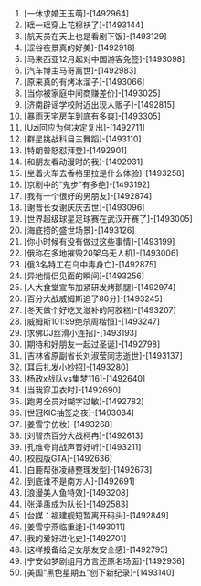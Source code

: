 
1. [一休求婚王玉萌]-[1492964]
1. [瑶一瑶穿上花棉袄了]-[1493144]
1. [航天员在天上也是看剧下饭]-[1493129]
1. [涩谷夜景真的好美]-[1492918]
1. [马来西亚12月起对中国游客免签]-[1493098]
1. [汽车博主马哥离世]-[1492983]
1. [原来真的有烤冰溜子]-[1493066]
1. [当你被家庭中间商赚差价]-[1493025]
1. [济南辟谣学校附近出现人贩子]-[1492815]
1. [暴雨天宅房车到底有多爽]-[1493305]
1. [Uzi回应为何决定复出]-[1492711]
1. [群星挑战科目三舞蹈]-[1493110]
1. [特朗普怒怼拜登]-[1492901]
1. [和朋友看动漫时的我]-[1492931]
1. [坐着火车去香格里拉是什么体验]-[1493258]
1. [京剧中的“鬼步”有多绝]-[1493192]
1. [我有一个很好的男朋友]-[1492874]
1. [谢晋长女谢庆庆去世]-[1493096]
1. [世界超级球星足球赛在武汉开赛了]-[1493005]
1. [海底捞的盛世场景]-[1493126]
1. [你小时候有没有做过这些事情]-[1493199]
1. [俄称在多地摧毁20架乌无人机]-[1493006]
1. [俄3名特工在乌中毒身亡]-[1492875]
1. [异地情侣见面的瞬间]-[1493256]
1. [人大食堂宣布加紧研发烤鹅腿]-[1492974]
1. [百分大战威姆斯追了86分]-[1493245]
1. [冬天做个好吃又滋补的阿胶糕]-[1493207]
1. [威姆斯101:99绝杀周楷恒]-[1493247]
1. [求佛DJ丝滑小连招]-[1493193]
1. [期待和好朋友一起过圣诞]-[1492798]
1. [吉林省原副省长刘淑莹同志逝世]-[1493137]
1. [耳后扎发小妙招]-[1493280]
1. [杨政x战队vs集梦116]-[1492640]
1. [当我穿卫衣时]-[1492690]
1. [跑男全员对糊字过敏]-[1492782]
1. [世冠KIC抽签之夜]-[1493034]
1. [姜雪宁仿妆]-[1493268]
1. [刘智杰百分大战柯冉]-[1492613]
1. [孔维夸肖战声音好听]-[1493211]
1. [校园版GTA]-[1492636]
1. [白鹿帮张凌赫整理发型]-[1492673]
1. [到底谁不是南方人]-[1492691]
1. [浪漫美人鱼特效]-[1493208]
1. [张泽禹成为队长]-[1492583]
1. [台媒：福建舰短暂离开码头]-[1492849]
1. [姜雪宁燕临重逢]-[1493011]
1. [我的爱好进化史]-[1492701]
1. [这样报备给足女朋友安全感]-[1492795]
1. [宁安如梦剧组用方言还原名场面]-[1492936]
1. [美国“黑色星期五”创下新纪录]-[1493140]